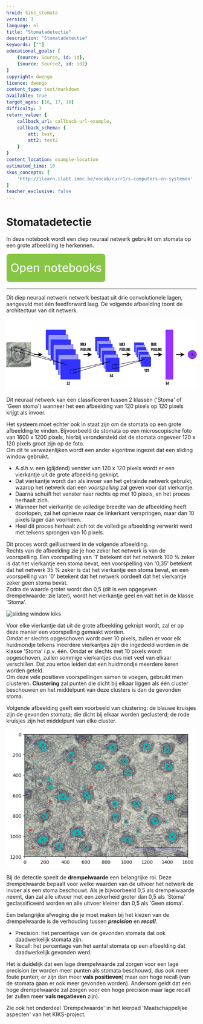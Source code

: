 ```yaml
---
hruid: kiks_stomata
version: 3
language: nl
title: "Stomatadetectie"
description: "Stomatadetectie"
keywords: [""]
educational_goals: [
    {source: Source, id: id}, 
    {source: Source2, id: id2}
]
copyright: dwengo
licence: dwengo
content_type: text/markdown
available: true
target_ages: [16, 17, 18]
difficulty: 3
return_value: {
    callback_url: callback-url-example,
    callback_schema: {
        att: test,
        att2: test2
    }
}
content_location: example-location
estimated_time: 10
skos_concepts: [
    'http://ilearn.ilabt.imec.be/vocab/curr1/s-computers-en-systemen'
]
teacher_exclusive: false
---
```


# Stomatadetectie
In deze notebook wordt een diep neuraal netwerk gebruikt om stomata op een grote afbeelding te herkennen.  

[![](embed/Knop.png "Knop")](https://kiks.ilabt.imec.be/jupyterhub/?id=1711 "Stomatadetectie")

----------------
Dit diep neuraal netwerk netwerk bestaat uit drie convolutionele lagen, aangevuld met één feedforward laag. De volgende afbeelding toont de architectuur van dit netwerk.

![convnet kiks](embed/referentienetwerk.png "Convolutioneel neuraal netwerk om huidmondjes te herkennen") 

Dit neuraal netwerk kan een classificeren tussen 2 klassen ('Stoma' of 'Geen stoma') wanneer het een afbeelding van 120 pixels op 120 pixels krijgt als invoer. 

Het systeem moet echter ook in staat zijn om de stomata op een grote afbeelding te vinden. Bijvoorbeeld de stomata op een microscopische foto van 1600 x 1200 pixels, hierbij verondersteld dat de stomata ongeveer 120 x 120 pixels groot zijn op de foto. <br>
Om dit te verwezenlijken wordt een ander algoritme ingezet dat een sliding window gebruikt.
-  A.d.h.v. een (glijdend) venster van 120 x 120 pixels wordt er een vierkantje uit de grote afbeelding geknipt.
-  Dat vierkantje wordt dan als invoer van het getrainde netwerk gebruikt, waarop het netwerk dan een *voorspelling* zal geven voor dat vierkantje.
-  Daarna schuift het venster naar rechts op met 10 pixels, en het proces herhaalt zich.
-  Wanneer het vierkantje de volledige breedte van de afbeelding heeft doorlopen, zal het opnieuw naar de linkerkant verspringen, maar dan 10 pixels lager dan voorheen.
-  Heel dit proces herhaalt zich tot de volledige afbeelding verwerkt werd met telkens sprongen van 10 pixels.

Dit proces wordt geïllustreerd in de volgende afbeelding. <br>
Rechts van de afbeelding zie je hoe zeker het netwerk is van de voorspelling. Een voorspelling van '1' betekent dat het netwerk 100 % zeker is dat het vierkantje een stoma bevat, een voorspelling van '0,35' betekent dat het netwerk 35 % zeker is dat het vierkantje een stoma bevat, en een voorspelling van '0' betekent dat het netwerk oordeelt dat het vierkantje zeker geen stoma bevat.<br> Zodra de waarde groter wordt dan 0,5 (dit is een opgegeven drempelwaarde: zie later), wordt het vierkantje geel en valt het in de klasse 'Stoma'.

![sliding window kiks](embed/slidingwindow.gif "Sliding window") 

Voor elke vierkantje dat uit de grote afbeelding geknipt wordt, zal er op deze manier een voorspelling gemaakt worden.<br> 
Omdat er slechts opgeschoven wordt over 10 pixels, zullen er voor elk huidmondje telkens meerdere vierkantjes zijn die ingedeeld worden in de klasse 'Stoma' i.p.v. één.  Omdat er slechts met 10 pixels wordt opgeschoven, zullen sommige vierkantjes dus niet veel van elkaar verschillen. Dat zou ertoe leiden dat een huidmondje meerdere keren worden geteld.<br>
Om deze vele positieve voorspellingen samen te voegen, gebruikt men clusteren. **Clustering** zal punten die dicht bij elkaar liggen als één cluster beschouwen en het middelpunt van deze clusters is dan de gevonden stoma. <br>

Volgende afbeelding geeft een voorbeeld van clustering: de blauwe kruisjes zijn de gevonden stomata; die dicht bij elkaar worden geclusterd; de rode kruisjes zijn het middelpunt van elke cluster.

![clustering kiks](embed/clustering.jpg "Clustering") 

Bij de detectie speelt de **drempelwaarde** een belangrijke rol. Deze drempelwaarde bepaalt voor welke waarden van de uitvoer het netwerk de invoer als een stoma beschouwt. Als je bijvoorbeeld 0,5 als drempelwaarde neemt, dan zal alle uitvoer met een zekerheid groter dan 0,5 als 'Stoma' geclassificeerd worden en alle uitvoer kleiner dan 0,5 als 'Geen stoma'. 

Een belangrijke afweging die je moet maken bij het kiezen van de drempelwaarde is de verhouding tussen ***precision*** en ***recall***. 

-  Precision: het percentage van de gevonden stomata dat ook daadwerkelijk stomata zijn.</li>
-  Recall: het percentage van het aantal stomata op een afbeelding dat daadwerkelijk gevonden werd.</li>

Het is duidelijk dat een lage drempelwaarde zal zorgen voor een lage precision (er worden meer punten als stomata beschouwd, dus ook meer foute punten; er zijn dan meer **vals positieven**) maar een hoge recall (van de stomata gaan er ook meer gevonden worden). Andersom geldt dat een hoge drempelwaarde zal zorgen voor een hoge precision maar lage recall (er zullen meer **vals negatieven** zijn).

Zie ook het onderdeel 'Drempelwaarde' in het leerpad 'Maatschappelijke aspecten' van het KIKS-project. 
